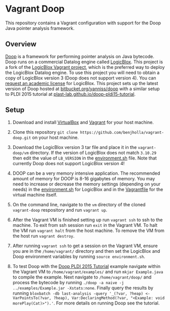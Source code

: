 # Vagrant Doop
This repository contains a Vagrant configuration with support for the Doop Java pointer analysis framework.

## Overview
[Doop](http://doop.program-analysis.org) is a framework for performing pointer analysis on Java bytecode. Doop runs on a commercial Datalog engine called [LogicBlox](http://www.logicblox.com/). This project is a fork of the [LogicBlox Vagrant project](https://bitbucket.org/logicblox/lb-vagrant), which is the preferred way to deploy the LogicBlox Datalog engine. To use this project you will need to obtain a copy of LogicBlox version 3 (Doop does not support version 4).  You can [request an academic license](http://www.logicblox.com/learn/academic-license-request-form/) for LogicBlox. This project sets up the latest version of Doop hosted at [bitbucket.org/yanniss/doop](https://bitbucket.org/yanniss/doop) with a similar setup to PLDI 2015 tutorial at  [plast-lab.github.io/doop-pldi15-tutorial](https://plast-lab.github.io/doop-pldi15-tutorial/).

## Setup
1. Download and install [VirtualBox](https://www.virtualbox.org/) and [Vagrant](http://www.vagrantup.com/) for your host machine.

2. Clone this repository `git clone https://github.com/benjholla/vagrant-doop.git` on your host machine.

3. Download the LogicBlox version 3 tar file and place it in the `vagrant-doop/vm` directory. If the version of LogicBlox does not match `3.10.29` then edit the value of `LB_VERSION` in the [environment.sh](https://github.com/benjholla/vagrant-doop/blob/master/vm/environment.sh) file. Note that currently Doop does not support LogicBlox version 4!

4. DOOP can be a very memory intensive application.  The recommended amount of memory for DOOP is 8-16 gigabytes of memory.  You may need to increase or decrease the memory settings (depending on your needs) in the [environment.sh](https://github.com/benjholla/vagrant-doop/blob/master/vm/environment.sh#L12) for LogicBlox and in the [Vagrantfile](https://github.com/benjholla/vagrant-doop/blob/master/vm/Vagrantfile#L24) for the virtual machine itself.

5. On the command line, navigate to the `vm` directory of the cloned `vagrant-doop` respository and run `vagrant up`.

6. After the Vagrant VM is finished setting up run `vagrant ssh` to ssh to the machine.  To exit from ssh session run `exit` in the Vagrant VM. To halt the VM run `vagrant halt` from the host machine.  To remove the VM from the host run `vagrant destroy`.

7. After running `vagrant ssh` to get a session on the Vagrant VM, ensure you are in the `/home/vagrant/` directory and then set the LogicBlox and Doop environment variables by running `source environment.sh`.

8. To test Doop with the [Doop PLDI 2015 Tutorial](https://plast-lab.github.io/doop-pldi15-tutorial/) example navigate within the Vagrant VM to `/home/vagrant/examples/` and run `mkjar Example.java` to compile the example.  Next navigate to `/home/vagrant/doop/` and process the bytecode by running `./doop -a naive -j ../examples/Example.jar -Xstats:none`. Finally query the results by running `bloxbatch -db last-analysis -query '_(?var, ?heap) <- VarPointsTo(?var, ?heap), Var:DeclaringMethod(?var, "<Example: void morePlay(Cat)>").'`. For more details on running Doop see the tutorial.
